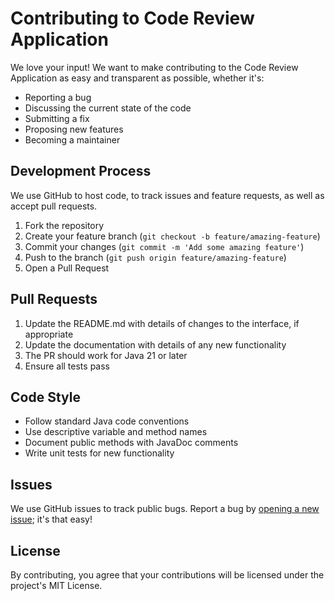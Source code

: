 # Contributing to Code Review Application

We love your input! We want to make contributing to the Code Review Application as easy and transparent as possible, whether it's:

- Reporting a bug
- Discussing the current state of the code
- Submitting a fix
- Proposing new features
- Becoming a maintainer

## Development Process

We use GitHub to host code, to track issues and feature requests, as well as accept pull requests.

1. Fork the repository
2. Create your feature branch (`git checkout -b feature/amazing-feature`)
3. Commit your changes (`git commit -m 'Add some amazing feature'`)
4. Push to the branch (`git push origin feature/amazing-feature`)
5. Open a Pull Request

## Pull Requests

1. Update the README.md with details of changes to the interface, if appropriate
2. Update the documentation with details of any new functionality 
3. The PR should work for Java 21 or later
4. Ensure all tests pass

## Code Style

- Follow standard Java code conventions
- Use descriptive variable and method names
- Document public methods with JavaDoc comments
- Write unit tests for new functionality

## Issues

We use GitHub issues to track public bugs. Report a bug by [opening a new issue](https://github.com/yourusername/code-review/issues/new); it's that easy!

## License

By contributing, you agree that your contributions will be licensed under the project's MIT License.
